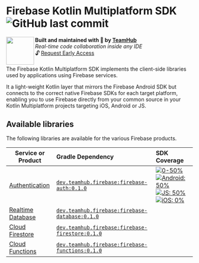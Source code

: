 <h1 align="left">Firebase Kotlin Multiplatform SDK <img alt="GitHub last commit" src="https://img.shields.io/github/last-commit/teamhubapp/firebase-kotlin-multiplatform-sdk?style=flat-square"></h1>
<img align="left" width="75px" src="https://avatars2.githubusercontent.com/u/42865805?s=200&v=4"> 
  <b>Built and maintained with 🧡 by <a href="https://teamhub.dev">TeamHub</a></b><br/>
  <i>Real-time code collaboration inside any IDE</i><br/>
  🔓 <a href="https://teamhub.typeform.com/to/uSS8cv">Request Early Access</a>
<h4></h4>

The Firebase Kotlin Multiplatform SDK implements the client-side libraries used by applications using Firebase services. 

It a light-weight Kotlin layer that mirrors the Firebase Android SDK but connects to the correct native Firebase SDKs for each target platform, enabling you to use Firebase directly from your common source in your Kotlin Multiplatform projects targeting iOS, Android or JS.

## Available libraries

The following libraries are available for the various Firebase products.


| Service or Product	                                                                 | Gradle Dependency                                                                                                                   | SDK Coverage                                                                                                                                                                                                               |
| ------------------------------------------------------------------------------------ | :-----------------------------------------------------------------------------------------------------------------------------------|:-------------------------------------------------------------------------------------------------------------------------------------------------------------------------------------------------------------------------- |
| [Authentication](https://firebase.google.com/docs/auth#kotlin-android)               | [`dev.teamhub.firebase:firebase-auth:0.1.0`](https://mvnrepository.com/artifact/dev.teamhub.firebase/firebase-auth/0.1.0)           | [![0-50%](https://img.shields.io/badge/-0--50%25-lightgrey?style=flat-square)](/firebase-auth/src/commonMain/kotlin/dev/teamhub/firebase/auth/auth.kt) [![Android: 50%](https://img.shields.io/badge/Android-50%25-green?logo=android&style=flat-square)](/firebase-auth/src/androidMain/kotlin/dev/teamhub/firebase/auth/auth.kt) [![JS: 50%](https://img.shields.io/badge/Web-50%25-yellow?logo=javascript&style=flat-square)](/firebase-auth/src/jsMain/kotlin/dev/teamhub/firebase/auth/auth.kt) [![iOS: 0%](https://img.shields.io/badge/iOS-0%25-blue?logo=apple&style=flat-square)](/firebase-auth/src/iosMain/kotlin/dev/teamhub/firebase/auth/auth.kt) |            
| [Realtime Database](https://firebase.google.com/docs/database#kotlin-android)        | [`dev.teamhub.firebase:firebase-database:0.1.0`](https://mvnrepository.com/artifact/dev.teamhub.firebase/firebase-database/0.1.0)   |              
| [Cloud Firestore](https://firebase.google.com/docs/firestore#kotlin-android)         | [`dev.teamhub.firebase:firebase-firestore:0.1.0`](https://mvnrepository.com/artifact/dev.teamhub.firebase/firebase-firestore/0.1.0) |              
| [Cloud Functions](https://firebase.google.com/docs/functions/callable#kotlin-android)| [`dev.teamhub.firebase:firebase-functions:0.1.0`](https://mvnrepository.com/artifact/dev.teamhub.firebase/firebase-functions/0.1.0) |              
